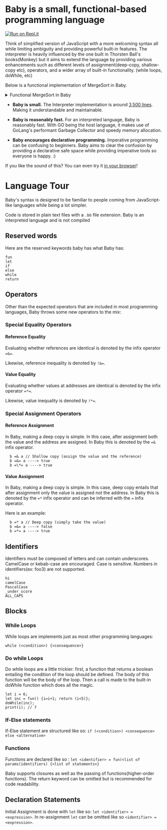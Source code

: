 # Baby is a small, functional-based programming language

[![Run on Repl.it](https://repl.it/badge/github/Youssef-Mak/baby-interpreter)](https://repl.it/@YoussefMak1/baby-interpreter)

Think of simplified version of JavaScript with a more welcoming syntax all while limiting ambiguity and providing powerful built-in features. The interpreter is heavily influenced by the one
built in Thorsten Ball's books(Monkey) but it aims to extend the language by providing various enhancements such as different levels of assignment(deep-copy, shallow-copy etc), operators, and a wider array of built-in functionality. (while loops, doWhile, etc)

Below is a functional implementation of MergeSort in Baby.

<details>
<summary>Functional MergeSort in Baby</summary>
<p>

```ocaml
let funcMS = fun(cmp, x, y) {
	if (isEmpty(x) & (!isEmpty(y))) {
		return y;
	}
	if ((!isEmpty(x)) & isEmpty(y)) {
		return x;
	}

	let result = [];
	if (cmp(head(x), head(y))) {
		result = append(result, head(x));
		result = append(result, funcMS(cmp, rest(x), y));
	} else {
		result = append(result, head(y));
		result = append(result, funcMS(cmp, x, rest(y)));
	};
	return result;
};

let split = fun(x, y, z) {
	let parts = [0,1];
	if (isEmpty(x)) {
		parts = insert(parts, y, 0);
		parts = insert(parts, z, 1);
		return parts;
	} else {
		return split(rest(x), z, append(head(x),y));
	};
};

let mergesort = fun(cmp, x) {
	if (isEmpty(x) | isEmpty(rest(x))) {
		return x;
	} else {
		let parts = split(x, [], []);
		return funcMS(cmp, mergesort(cmp, get(parts, 0)), mergesort(cmp, get(parts, 1)));
	};
};

mergesort(fun(x,y) { return (x<y);}, [12, 11, 13, 5, 6, 7]) =*= [5,6,7,11,12,13];
```

</p>
</details>

- **Baby is small.** The Interpreter implementation is around [3,500 lines][src].
  Making it understandable and maintainable.

- **Baby is reasonably fast.** For an interpreted language, Baby is reasonably fast. With GO being the host language, it makes use of GoLang's performant Garbage Collector
  and speedy memory allocation.

* **Baby encourages declarative programming.** Imperative programming can be confusing to beginners.
  Baby aims to clear the confusion by providing a declarative safe space while providing imperative tools
  so everyone is happy. :)

If you like the sound of this? You can even try
it [in your browser][browser]!

# Language Tour

Baby's syntax is designed to be familiar to people coming from JavaScript-like languages
while being a lot simpler.

Code is stored in plain text files with a `.bb` file extension. Baby is an interpreted language and is
not compiled

## Reserved words

Here are the reserved keywords baby has what Baby has:

    fun
    let
    if
    else
    while
    return

## Operators

Other than the expected operators that are included in most programming languages, Baby throws some new operators to the mix:

### Special Equality Operators

#### Reference Equality

Evaluating whether references are identical is denoted by the infix operator `=&=`.

Likewise, reference inequality is denoted by `!&=`.

#### Value Equality

Evaluating whether values at addresses are identical is denoted by the infix operator `=*=`.

Likewise, value inequality is denoted by `!*=`.

### Special Assignment Operators

#### Reference Assignment

In Baby, making a deep copy is simple. In this case, after assignment both the value and the address are assigned.
In Baby this is denoted by the `=&` infix operator.

      b =& a // Shallow copy (assign the value and the reference)
      b =&= a ----> true
      b =\*= a ----> true

#### Value Assignment

In Baby, making a deep copy is simple. In this case, deep copy entails that after assignment only the value is assigned
not the address. In Baby this is denoted by the `=*` infix operator and can be inferred with the `=` infix operator.

Here is an example:

      b =* a // Deep copy (simply take the value)
      b =&= a ----> false
      b =*= a ----> true

## Identifiers

Identifiers must be composed of letters and can contain underscores. CamelCase or kebab-case are encouraged.
Case is sensitive. Numbers in identifiers(ex: foo3) are not supported.

    hi
    camelCase
    PascalCase
    _under_score
    ALL_CAPS

## Blocks

### While Loops

While loops are implements just as most other programming languages:

`while (<condition>) {<consequence>}`

### Do while Loops

Do while loops are a little trickier: first, a function that returns a boolean entailing the condition of the loop
should be defined. The body of this function will be the body of the loop. Then a call is made to the built-in
doWhile function which does all the magic.

```
let i = 6;
let inc = fun() {i=i+1; return (i<5)};
doWhile(inc);
print(i); // 7
```

### If-Else statements

If-Else statement are structured like so: `if (<condition>) <consequence> else <alternative>`

### Functions

Functions are declared like so : `let <identifier> = fun(<list of params(identifiers) {<list of statements>}`

Baby supports closures as well as the passing of functions(higher-order functions).
The return keyword can be omitted but is recommended for code readability.

## Declaration Statements

Initial Assignment is done with `let` like so: `let <identifier> = <expression>`.
In re-assignment `let` can be omitted like so `<identifier> = <expression>`.

[browser]: https://repl.it/@YoussefMak1/baby-interpreter
[src]: https://github.com/Youssef-Mak/baby-interpreter/tree/master/pkg
